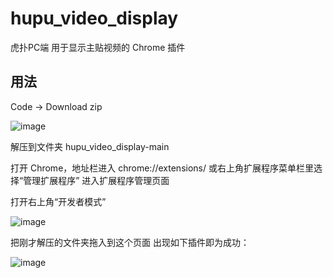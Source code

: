 # hupu_video_display
虎扑PC端 用于显示主贴视频的 Chrome 插件

## 用法
Code -> Download zip

![image](https://user-images.githubusercontent.com/15682227/137614158-3c405675-d350-47af-9159-7b2d30eb659f.png)

解压到文件夹 hupu_video_display-main

打开 Chrome，地址栏进入 chrome://extensions/ 
或右上角扩展程序菜单栏里选择“管理扩展程序”
进入扩展程序管理页面

打开右上角“开发者模式”

![image](https://user-images.githubusercontent.com/15682227/137614262-7dd23c63-72bd-4fc9-91a4-1b0f32f3e04c.png)

把刚才解压的文件夹拖入到这个页面
出现如下插件即为成功：

![image](https://user-images.githubusercontent.com/15682227/137614281-98990a04-f3d3-40a0-90d6-8e38f3b0b65c.png)
